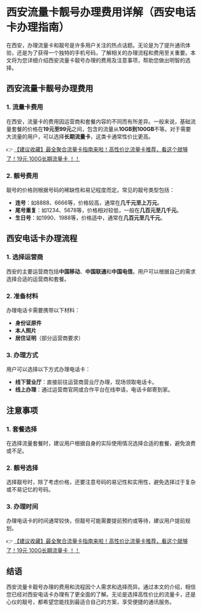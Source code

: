 # 西安流量卡靓号办理费用详解（西安电话卡办理指南）

在西安，办理流量卡和靓号是许多用户关注的热点话题。无论是为了提升通讯体验，还是为了获得一个独特的手机号码，了解相关的办理流程和费用至关重要。本文将为您详细介绍西安流量卡靓号办理的费用及注意事项，帮助您做出明智的选择。

## 西安流量卡靓号办理费用

### 1. 流量卡费用
在西安，流量卡的费用因运营商和套餐内容的不同而有所差异。一般来说，基础流量套餐的价格在**19元至99元**之间，包含的流量从**10GB到100GB**不等。对于需要大流量的用户，可以选择**长期流量卡**，这类卡通常性价比更高。

👉 [【建议收藏】最全聚合流量卡指南来啦！高性价比流量卡推荐，看这个就够了！19元 100G长期流量卡 ！！](https://bit.ly/Liuliangka)

### 2. 靓号费用
靓号的价格则根据号码的稀缺性和易记程度而定。常见的靓号类型包括：
- **连号**：如8888、6666等，价格较高，通常在**几千元至上万元**。
- **尾号重复**：如1234、5678等，价格相对较低，一般在**几百元至几千元**。
- **生日号**：如1990、1988等，价格适中，通常在**几百元至几千元**。

## 西安电话卡办理流程

### 1. 选择运营商
西安的主要运营商包括**中国移动**、**中国联通**和**中国电信**。用户可以根据自己的需求选择合适的运营商和套餐。

### 2. 准备材料
办理电话卡需要携带以下材料：
- **身份证原件**
- **本人照片**
- **居住证明**（部分运营商要求）

### 3. 办理方式
用户可以选择以下方式办理电话卡：
- **线下营业厅**：直接前往运营商营业厅办理，现场领取电话卡。
- **线上办理**：通过运营商官网或合作平台在线申请，电话卡邮寄到家。

## 注意事项

### 1. 套餐选择
在选择流量套餐时，建议用户根据自身的实际使用情况选择合适的套餐，避免浪费或不足。

### 2. 靓号选择
选择靓号时，除了考虑价格，还要注意号码的易记性和实用性，避免选择过于复杂或不易记忆的号码。

### 3. 办理时间
办理电话卡的时间通常较快，但靓号可能需要提前预约或等待，建议用户提前规划。

👉 [【建议收藏】最全聚合流量卡指南来啦！高性价比流量卡推荐，看这个就够了！19元 100G长期流量卡 ！！](https://bit.ly/Liuliangka)

## 结语
西安流量卡靓号办理的费用和流程因个人需求和选择而异。通过本文的介绍，相信您已经对西安电话卡办理有了更全面的了解。无论是选择高性价比的流量卡，还是心仪的靓号，都希望您能找到最适合自己的方案，享受便捷的通讯服务。